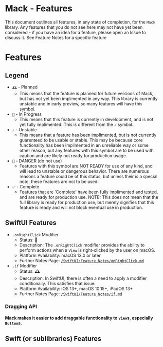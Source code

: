 # Mack - Features
This document outlines all features, in any state of completion, for the `Mack` library. Any features that you do not see here may not have yet been considered - if you have an idea for a feature, please open an Issue to discuss it. See Feature Notes for a specific feature
# Features
## Legend
- `🕰️` - Planned
    - This means that the feature is planned for future versions of Mack, but has not yet been implimented in any way. This library is currently unstable and in early preview, so many features will have this symbol.
- `🚧` - In Progress
    - This means that this feature is currently in development, and is not yet fully implimented. This is different from the `⚠️` symbol.
- `⚠️` - Unstable
    - This means that a feature has been implimented, but is not currently guarenteed to be usable or stable. This may be because core functionality has been implimented in an unreliable way or some other reason, but any features with this symbol are to be used with caution and are likely not ready for production usage.
- `🚨` - DANGER (do not use)
    - Features with this symbol are NOT READY for use of any kind, and will lead to unstable or dangerous behavior. There are numerous reasons a feature could be of this status, but unless their is a special note, these features are not to be used.
- `✅` - Complete
    - Features that are 'Complete' have been fully implimented and tested, and are ready for production use. NOTE: This does not mean that the full library is ready for production use, but merely signifies that this feature is ready and will not block eventual use in production.
    
## SwiftUI Features
- `.onRightClick` Modifier
    - Status: 🚧
    - Description: The `.onRightClick` modifier provides the ability to perform actions when a `View` is right-clicked by the user on macOS.
    - Platform Availability: macOS 13.0 or later
    - Further Notes Page: [`/SwiftUI/Feature_Notes/onRightClick.md`](https://github.com/OCA-Creations/Mack/Planning/SwiftUI/Feature_Notes/onRightClick.md)
- `.if` Modifier
    - Status: 🕰️
    - Description: In SwiftUI, there is often a need to apply a modifier conditionally. This satisfies that issue.
    - Platform Availability: iOS 13+, macOS 10.15+, iPadOS 13+
    - Further Notes Page: [`/SwiftUI/Feature_Notes/if.md`](https://github.com/OCA-Creations/Mack/Planning/SwiftUI/Feature_Notes/if.md)
### Dragging API
#### Mack makes it easier to add draggable functionality to `View`s, especially `Button`s.

## Swift (or sublibraries) Features
